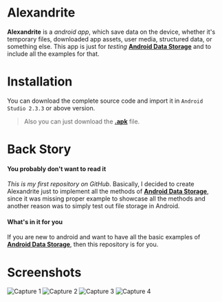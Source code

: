 # Alexandrite
**Alexandrite** is a *android app*, which save data on the device, whether it's temporary files, downloaded app assets, user media, structured data, or something else. This app is just for *testing* **[Android Data Storage](https://developer.android.com/training/basics/data-storage/index.html)** and to include all the examples for that.

# Installation
You can download the complete source code and import it in `Android Studio 2.3.3` or above version.

> Also you can just download the **[.apk](https://github.com/ramantehlan/Alexandrite/releases/latest)** file.

# Back Story

#### You probably don't want to read it

*This is my first repository on GitHub*. Basically, I decided to create Alexandrite just to implement all the methods of  **[Android Data Storage](https://developer.android.com/training/basics/data-storage/index.html)**, since it was missing proper example to showcase all the methods and another reason was to simply test out file storage in Android.

#### What's in it for you

If you are new to android and want to have all the basic examples of  **[Android Data Storage](https://developer.android.com/training/basics/data-storage/index.html)**, then this repository is for you.

# Screenshots

![Capture 1](https://ramantehlan.github.io/Alexandrite/app/src/main/Capture.JPG) ![Capture 2](https://ramantehlan.github.io/Alexandrite/app/src/main/Capture2.JPG)
![Capture 3](https://ramantehlan.github.io/Alexandrite/app/src/main/Capture3.JPG) ![Capture 4](https://ramantehlan.github.io/Alexandrite/app/src/main/Capture4.JPG)
